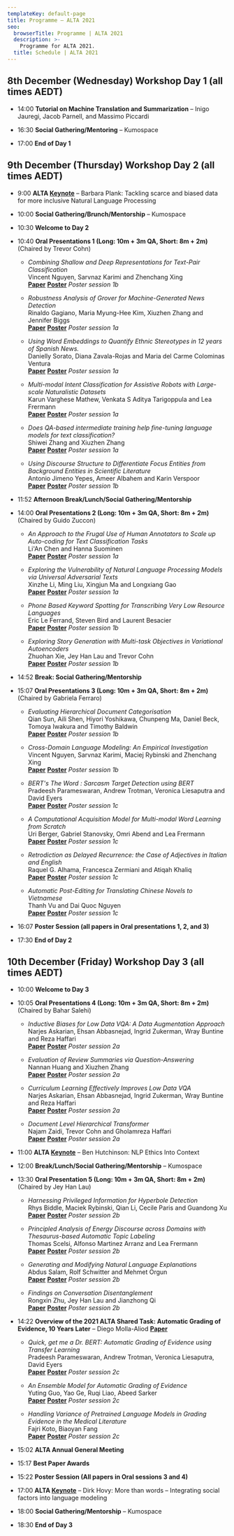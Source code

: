 ```yaml
---
templateKey: default-page
title: Programme – ALTA 2021
seo:
  browserTitle: Programme | ALTA 2021
  description: >-
    Programme for ALTA 2021.
  title: Schedule | ALTA 2021
---
```



## 8th December (Wednesday) Workshop Day 1 (all times AEDT)

* 14:00 **Tutorial on Machine Translation and Summarization** – Inigo Jauregi, Jacob Parnell, and Massimo Piccardi

* 16:30 **Social Gathering/Mentoring** – Kumospace

* 17:00 **End of Day 1**

## 9th December (Thursday) Workshop Day 2 (all times AEDT)

* 9:00 **ALTA [Keynote](/keynotes)** – Barbara Plank: Tackling scarce and biased data for more inclusive Natural Language Processing

* 10:00 **Social Gathering/Brunch/Mentorship** – Kumospace

* 10:30 **Welcome to Day 2**

* 10:40 **Oral Presentations 1 (Long: 10m + 3m QA, Short: 8m + 2m)** (Chaired by Trevor Cohn)

  * <span class="badge badge-long"></span> _Combining Shallow and Deep Representations for Text-Pair Classification_     
    Vincent Nguyen, Sarvnaz Karimi and Zhenchang Xing   
    **[Paper](/files/ALTW_2021_paper_3.pdf)** **[Poster](/files/posters/3.pdf)**
    _Poster session 1b_ 

    
  * <span class="badge badge-long"></span> _Robustness Analysis of Grover for Machine-Generated News Detection_     
    Rinaldo Gagiano, Maria Myung-Hee Kim, Xiuzhen Zhang and Jennifer Biggs     
    **[Paper](/files/ALTW_2021_paper_7.pdf)**    **[Poster](/files/posters/7.pdf)**
    _Poster session 1a_ 

  * <span class="badge badge-long"></span> _Using Word Embeddings to Quantify Ethnic Stereotypes in 12 years of Spanish News._     
    Danielly Sorato, Diana Zavala-Rojas and Maria del Carme Colominas Ventura   
    **[Paper](/files/ALTW_2021_paper_9.pdf)**    **[Poster](/files/posters/9.pdf)**
    _Poster session 1a_ 

  * <span class="badge badge-long"></span> _Multi-modal Intent Classification for Assistive Robots with Large-scale Naturalistic Datasets_     
    Karun Varghese Mathew, Venkata S Aditya Tarigoppula and Lea Frermann    
    **[Paper](/files/ALTW_2021_paper_10.pdf)**    **[Poster](/files/posters/10.pdf)**
    _Poster session 1a_

  * <span class="badge badge-short"></span> _Does QA-based intermediate training help fine-tuning language models for text classification?_     
    Shiwei Zhang and Xiuzhen Zhang    
    **[Paper](/files/ALTW_2021_paper_26.pdf)**    **[Poster](/files/posters/26.pdf)**
    _Poster session 1a_ 

  * <span class="badge badge-short"></span> _Using Discourse Structure to Differentiate Focus Entities from Background Entities in Scientific Literature_     
    Antonio Jimeno Yepes, Ameer Albahem and Karin Verspoor    
    **[Paper](/files/ALTW_2021_paper_19.pdf)**    **[Poster](/files/posters/19.pdf)**
    _Poster session 1b_

* 11:52 **Afternoon Break/Lunch/Social Gathering/Mentorship** 

* 14:00 **Oral Presentations 2 (Long: 10m + 3m QA, Short: 8m + 2m)** (Chaired by Guido Zuccon)

  * <span class="badge badge-long"></span> _An Approach to the Frugal Use of Human Annotators to Scale up Auto-coding for Text Classification Tasks_  
    Li'An Chen and Hanna Suominen   
    **[Paper](/files/ALTW_2021_paper_11.pdf)**    **[Poster](/files/posters/11.pdf)**
    _Poster session 1a_ 

  * <span class="badge badge-long"></span> _Exploring the Vulnerability of Natural Language Processing Models via Universal Adversarial Texts_  
    Xinzhe Li, Ming Liu, Xingjun Ma and Longxiang Gao   
    **[Paper](/files/ALTW_2021_paper_13.pdf)**    **[Poster](/files/posters/13.pdf)**
    _Poster session 1a_ 

  * <span class="badge badge-long"></span> _Phone Based Keyword Spotting for Transcribing Very Low Resource Languages_  
    Eric Le Ferrand, Steven Bird and Laurent Besacier   
    **[Paper](/files/ALTW_2021_paper_15.pdf)**    **[Poster](/files/posters/15.pdf)**
    _Poster session 1b_

  * <span class="badge badge-long"></span> _Exploring Story Generation with Multi-task Objectives in Variational Autoencoders_  
    Zhuohan Xie, Jey Han Lau and Trevor Cohn   
    **[Paper](/files/ALTW_2021_paper_20.pdf)**    **[Poster](/files/posters/20.pdf)**
    _Poster session 1b_ 

* 14:52 **Break: Social Gathering/Mentorship**

* 15:07 **Oral Presentations 3 (Long: 10m + 3m QA, Short: 8m + 2m)** (Chaired by Gabriela Ferraro)

  * <span class="badge badge-short"></span> _Evaluating Hierarchical Document Categorisation_  
    Qian Sun, Aili Shen, Hiyori Yoshikawa, Chunpeng Ma, Daniel Beck, Tomoya Iwakura and Timothy Baldwin  
    **[Paper](/files/ALTW_2021_paper_18.pdf)**    **[Poster](/files/posters/18.pdf)**
    _Poster session 1b_ 
  
  * <span class="badge badge-short"></span> _Cross-Domain Language Modeling: An Empirical Investigation_  
    Vincent Nguyen, Sarvnaz Karimi, Maciej Rybinski and Zhenchang Xing  
    **[Paper](/files/ALTW_2021_paper_14.pdf)** **[Poster](/files/posters/14.pdf)**
    _Poster session 1b_ 

  
  * <span class="badge badge-short"></span> _BERT's The Word : Sarcasm Target Detection using BERT_  
    Pradeesh Parameswaran, Andrew Trotman, Veronica Liesaputra and David Eyers  
    **[Paper](/files/ALTW_2021_paper_1.pdf)**    **[Poster](/files/posters/1.pdf)**
    _Poster session 1c_ 
  
  * <span class="badge badge-abstract"></span> _A Computational Acquisition Model for Multi-modal Word Learning from Scratch_  
    Uri Berger, Gabriel Stanovsky, Omri Abend and Lea Frermann      
    **[Paper](/files/ALTW_2021_paper_5.pdf)** **[Poster](/files/posters/5.pdf)**
    _Poster session 1c_ 
  
  * <span class="badge badge-short"></span> _Retrodiction as Delayed Recurrence: the Case of Adjectives in Italian and English_  
    Raquel G. Alhama, Francesca Zermiani and Atiqah Khaliq    
    **[Paper](/files/ALTW_2021_paper_4.pdf)**    **[Poster](/files/posters/4.pdf)**
    _Poster session 1c_ 

  * <span class="badge badge-short"></span> _Automatic Post-Editing for Translating Chinese Novels to Vietnamese_  
    Thanh Vu and Dai Quoc Nguyen    
    **[Paper](/files/ALTW_2021_paper_2.pdf)**    **[Poster](/files/posters/2.pdf)**
    _Poster session 1c_ 

* 16:07 **Poster Session (all papers in Oral presentations 1, 2, and 3)** 

* 17:30 **End of Day 2**

## 10th December (Friday)  Workshop Day 3 (all times AEDT)

* 10:00 **Welcome to Day 3**

* 10:05 **Oral Presentations 4 (Long: 10m + 3m QA, Short: 8m + 2m)** (Chaired by Bahar Salehi)

  * <span class="badge badge-abstract"></span> _Inductive Biases for Low Data VQA: A Data Augmentation Approach_  
    Narjes Askarian, Ehsan Abbasnejad, Ingrid Zukerman, Wray Buntine and Reza Haffari   
    **[Paper](/files/ALTW_2021_paper_21.pdf)**    **[Poster](/files/posters/21.pdf)**
    _Poster session 2a_

  * <span class="badge badge-long"></span> _Evaluation of Review Summaries via Question-Answering_  
    Nannan Huang and Xiuzhen Zhang   
    **[Paper](/files/ALTW_2021_paper_22.pdf)**    **[Poster](/files/posters/22.pdf)**
    _Poster session 2a_ 

  * <span class="badge badge-long"></span> _Curriculum Learning Effectively Improves Low Data VQA_  
    Narjes Askarian, Ehsan Abbasnejad, Ingrid Zukerman, Wray Buntine and Reza Haffari   
    **[Paper](/files/ALTW_2021_paper_23.pdf)**    **[Poster](/files/posters/23.pdf)**
    _Poster session 2a_

  * <span class="badge badge-long"></span> _Document Level Hierarchical Transformer_  
    Najam Zaidi, Trevor Cohn and Gholamreza Haffari   
    **[Paper](/files/ALTW_2021_paper_24.pdf)**    **[Poster](/files/posters/24.pdf)**
    _Poster session 2a_ 

* 11:00 **ALTA [Keynote](/keynotes)** – Ben Hutchinson: NLP Ethics Into Context

* 12:00 **Break/Lunch/Social Gathering/Mentorship** – Kumospace

* 13:30 **Oral Presentation 5 (Long: 10m + 3m QA, Short: 8m + 2m)**  (Chaired by Jey Han Lau) 

  * <span class="badge badge-long"></span> _Harnessing Privileged Information for Hyperbole Detection_  
    Rhys Biddle, Maciek Rybinski, Qian Li, Cecile Paris and Guandong Xu   
    **[Paper](/files/ALTW_2021_paper_25.pdf)**    **[Poster](/files/posters/25.pdf)**
    _Poster session 2b_

  * <span class="badge badge-long"></span> _Principled Analysis of Energy Discourse across Domains with Thesaurus-based Automatic Topic Labeling_  
    Thomas Scelsi, Alfonso Martinez Arranz and Lea Frermann   
    **[Paper](/files/ALTW_2021_paper_27.pdf)**    **[Poster](/files/posters/27.pdf)**
    _Poster session 2b_

  * <span class="badge badge-long"></span> _Generating and Modifying Natural Language Explanations_  
    Abdus Salam, Rolf Schwitter and Mehmet Orgun   
    **[Paper](/files/ALTW_2021_paper_28.pdf)**    **[Poster](/files/posters/28.pdf)**
    _Poster session 2b_

  * <span class="badge badge-long"></span> _Findings on Conversation Disentanglement_  
    Rongxin Zhu, Jey Han Lau and Jianzhong Qi  
    **[Paper](/files/ALTW_2021_paper_30.pdf)**    **[Poster](/files/posters/30.pdf)**
    _Poster session 2b_

* 14:22 **Overview of the 2021 ALTA Shared Task: Automatic Grading of Evidence, 10 Years Later** – Diego Molla-Aliod
    **[Paper](/files/ALTW_2021_paper_32.pdf)**  


  *  _Quick, get me a Dr. BERT: Automatic Grading of Evidence using Transfer Learning_  
   Pradeesh Parameswaran, Andrew Trotman, Veronica Liesaputra, David Eyers   
    **[Paper](/files/ALTW_2021_paper_33.pdf)**    **[Poster](/files/posters/33.pdf)**
  _Poster session 2c_

  * _An Ensemble Model for Automatic Grading of Evidence_  
    Yuting Guo, Yao Ge, Ruqi Liao, Abeed Sarker  
    **[Paper](/files/ALTW_2021_paper_34.pdf)**    **[Poster](/files/posters/34.pdf)**
  _Poster session 2c_

  * _Handling Variance of Pretrained Language Models in Grading Evidence in the Medical Literature_  
    Fajri Koto, Biaoyan Fang   
    **[Paper](/files/ALTW_2021_paper_35.pdf)**    **[Poster](/files/posters/35.pdf)**
  _Poster session 2c_

* 15:02 **ALTA Annual General Meeting** 

* 15:17 **Best Paper Awards** 

* 15:22 **Poster Session (All papers in Oral sessions 3 and 4)**

* 17:00 **ALTA [Keynote](/keynotes)** – Dirk Hovy: More than words – Integrating social factors into language modeling

* 18:00 **Social Gathering/Mentorship** – Kumospace

* 18:30 **End of Day 3**

